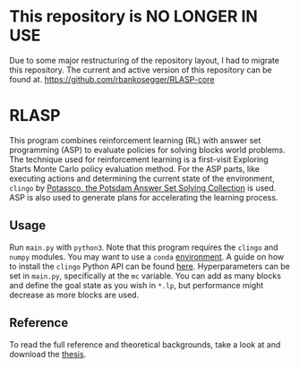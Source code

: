 # This repository is NO LONGER IN USE

Due to some major restructuring of the repository layout, I had to migrate this repository.
The current and active version of this repository can be found at.
https://github.com/rbankosegger/RLASP-core


# RLASP
This program combines reinforcement learning (RL) with answer set programming (ASP) to evaluate policies for solving blocks world problems.
The technique used for reinforcement learning is a first-visit Exploring Starts Monte Carlo policy evaluation method.
For the ASP parts, like executing actions and determining the current state of the environment, `clingo` by [Potassco, the Potsdam Answer Set Solving Collection][potassco] is used.
ASP is also used to generate plans for accelerating the learning process.

## Usage
Run `main.py` with `python3`. Note that this program requires the `clingo` and `numpy` modules.
You may want to use a `conda` [environment][conda].
A guide on how to install the `clingo` Python API can be found [here][clingo_python_api].
Hyperparameters can be set in `main.py`, specifically at the `mc` variable.
You can add as many blocks and define the goal state as you wish in `*.lp`, but performance might decrease as more blocks are used.

## Reference
To read the full reference and theoretical backgrounds, take a look at and download the [thesis][thesis].

[potassco]: https://potassco.org
[clingo_python_api]: https://potassco.org/clingo/#packages
[conda]: https://docs.conda.io/en/latest/
[thesis]: https://fuxgeist.com/thesis.pdf

